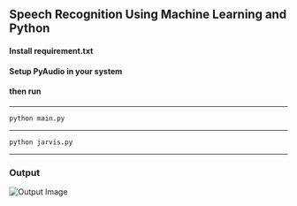 ## Speech Recognition Using Machine Learning and Python

#### Install requirement.txt
#### Setup PyAudio in your system
#### then run
***
``` python main.py ```
***
``` python jarvis.py ```
***
### Output
![Output Image](https://github.com/atiq-ur/speech-recognition-python/blob/master/img/sr.png)
